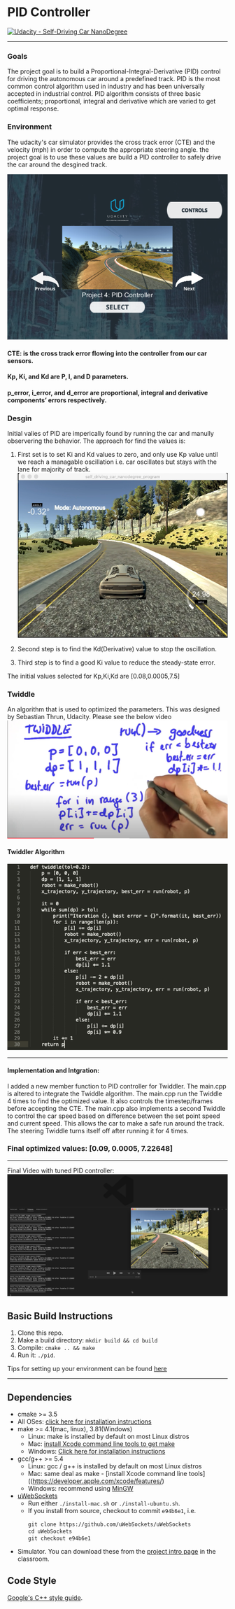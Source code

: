 # PID Controller

[![Udacity - Self-Driving Car NanoDegree](https://s3.amazonaws.com/udacity-sdc/github/shield-carnd.svg)](http://www.udacity.com/drive)

---
### Goals
The project goal is to build a Proportional-Integral-Derivative (PID) control for driving the autonomous car around a predefined track. PID is the most common control algorithm used in industry and has been universally accepted in industrial control.
PID algorithm consists of three basic coefficients; proportional, integral and derivative which are varied to get optimal response.

### Environment
The udacity's car simulator provides the cross track error (CTE) and the velocity (mph) in order to compute the appropriate steering angle. the project goal is to use these values are build a PID controller to safely drive the car around the desgined track.

![image1](images/Image0.png "Udacity Simiulator")

#### CTE: is the cross track error flowing into the controller from our car sensors.
#### Kp, Ki, and Kd are P, I, and D parameters.
#### p_error, i_error, and d_error are proportional, integral and derivative components’ errors respectively.

### Desgin 
Initial valies of PID are imperically found by running the car and manully observering the behavior. The approach for find the values is:

1. First set is to set Ki and Kd values to zero, and only use Kp value until we reach a managable oscillation i.e. car oscillates but stays with the lane for majority of track.
[![PID Controller with accepted Kp value](images/Image1.png)](https://youtu.be/BVALgxNa6v0)


2. Second step is to find the Kd(Derivative) value to stop the oscillation.

3. Third step is to find a good Ki value to reduce the steady-state error.

The initial values selected for Kp,Ki,Kd are [0.08,0.0005,7.5]

### Twiddle
An algorithm that is used to optimized the parameters. This was designed by Sebastian Thrun, Udacity. Please see the below video 
[![Twiddler by Sebastian Thrun, Udacity](images/Image3.png)](https://www.youtube.com/watch?v=2uQ2BSzDvXs)


#### Twiddler Algorithm
![image2](images/Image2.png)

---
#### Implementation and Intgration:
I added a new member function to PID controller for Twiddler. The main.cpp is altered to integrate the Twiddle algorithm. The main.cpp run the Twiddle 4 times to find the optimized value. It also controls the timestep/frames before accepting the CTE. The main.cpp also implements a second Twiddle to control the car speed based on difference between the set point speed and current speed. This allows the car to make a safe run around the track. The steering Twiddle turns itself off after running it for 4 times.

### Final optimized values: [0.09, 0.0005, 7.22648]


---
Final Video with tuned PID controller:
[![PID Controller after Twiddle](images/Image4.png)](https://youtu.be/Gte-sV17Pvg)


## Basic Build Instructions
1. Clone this repo.
2. Make a build directory: `mkdir build && cd build`
3. Compile: `cmake .. && make`
4. Run it: `./pid`. 

Tips for setting up your environment can be found [here](https://classroom.udacity.com/nanodegrees/nd013/parts/40f38239-66b6-46ec-ae68-03afd8a601c8/modules/0949fca6-b379-42af-a919-ee50aa304e6a/lessons/f758c44c-5e40-4e01-93b5-1a82aa4e044f/concepts/23d376c7-0195-4276-bdf0-e02f1f3c665d)

---
## Dependencies
* cmake >= 3.5
 * All OSes: [click here for installation instructions](https://cmake.org/install/)
* make >= 4.1(mac, linux), 3.81(Windows)
  * Linux: make is installed by default on most Linux distros
  * Mac: [install Xcode command line tools to get make](https://developer.apple.com/xcode/features/)
  * Windows: [Click here for installation instructions](http://gnuwin32.sourceforge.net/packages/make.htm)
* gcc/g++ >= 5.4
  * Linux: gcc / g++ is installed by default on most Linux distros
  * Mac: same deal as make - [install Xcode command line tools]((https://developer.apple.com/xcode/features/)
  * Windows: recommend using [MinGW](http://www.mingw.org/)
* [uWebSockets](https://github.com/uWebSockets/uWebSockets)
  * Run either `./install-mac.sh` or `./install-ubuntu.sh`.
  * If you install from source, checkout to commit `e94b6e1`, i.e.
    ```
    git clone https://github.com/uWebSockets/uWebSockets 
    cd uWebSockets
    git checkout e94b6e1
    ```
* Simulator. You can download these from the [project intro page](https://github.com/udacity/self-driving-car-sim/releases) in the classroom.

## Code Style
[Google's C++ style guide](https://google.github.io/styleguide/cppguide.html).
